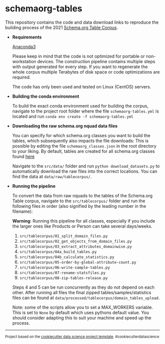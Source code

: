 # schemaorg-tables

This repository contains the code and data download links to reproduce the building process of the 2021 [Schema.org Table Corpus](http://webdatacommons.org/structureddata/schemaorgtables/).

* **Requirements**

    [Anaconda3](https://www.anaconda.com/products/individual)

    Please keep in mind that the code is not optimized for portable or non-workstation devices. The construction pipeline contains multiple steps with output generated for every step. If you want to regenerate the whole corpus multiple Terabytes of disk space or code optimizations are required.

    The code has only been used and tested on Linux (CentOS) servers.

* **Building the conda environment**

    To build the exact conda environment used for building the corpus, navigate to the project root folder where the file ```schemaorg-tables.yml``` is located and run ```conda env create -f schemaorg-tables.yml```

* **Downloading the raw schema.org nquad data files**
	
	You can specify for which schema.org classes you want to build the tables, which subsequently also impacts the file downloads: This is possible by editing the file ```schemaorg_classes.json``` in the root directory to your liking. By default, tables are created for all schema.org classes found [here](http://webdatacommons.org/structureddata/2020-12/stats/schema_org_subsets.html)
    
    Navigate to the ```src/data/``` folder and run ```python download_datasets.py``` to automatically download the raw files into the correct locations.
    You can find the data at ```data/raw/tablecorpus/```.

* **Running the pipeline**

    To convert the data from raw nquads to the tables of the Schema.org Table corpus, navigate to the ```src/tablecorpus/``` folder and run the following files in order (also signified by the leading number in the filename):
    
    **Warning**: Running this pipeline for all classes, especially if you include the larger ones like Products or Person can take several days/weeks.
    
    1. ```src/tablecorpus/01_split_domain_files.py```
    2. ```src/tablecorpus/02_get_objects_from_domain_files.py```
    3. ```src/tablecorpus/03_extract_attributes_domainwise.py```
    4. ```src/tablecorpus/04a_build_tables.py```
    5. ```src/tablecorpus/04b_calculate_statistics.py```
    6. ```src/tablecorpus/05-order-by-global-attribute-count.py```
    7. ```src/tablecorpus/06-write-sample-tables.py```
    8. ```src/tablecorpus/07-rename-statsfiles.py```
    9. ```src/tablecorpus/08-zip-tables-release.py```
    
    Steps 4 and 5 can be run concurrently as they do not depend on each other. After running all files the final zipped tables/samples/statistics files can be found at ```data/processed/tablecorpus/domain_tables_upload```.
    
    Note: some of the scripts allow you to set a MAX_WORKERS variable. This is set to ```None``` by default which uses pythons default value. You should consider adapting this to suit your machine and speed up the process.

--------

<p><small>Project based on the <a target="_blank" href="https://drivendata.github.io/cookiecutter-data-science/">cookiecutter data science project template</a>. #cookiecutterdatascience</small></p>
